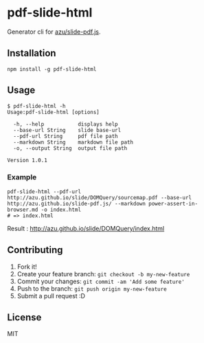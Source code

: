 # pdf-slide-html

Generator cli for [azu/slide-pdf.js](https://github.com/azu/slide-pdf.js "azu/slide-pdf.js").

## Installation

```
npm install -g pdf-slide-html
```

## Usage

```
$ pdf-slide-html -h
Usage:pdf-slide-html [options]

  -h, --help           displays help
  --base-url String    slide base-url
  --pdf-url String     pdf file path
  --markdown String    markdown file path
  -o, --output String  output file path

Version 1.0.1
```

### Example

```
pdf-slide-html --pdf-url http://azu.github.io/slide/DOMQuery/sourcemap.pdf --base-url http://azu.github.io/slide-pdf.js/ --markdown power-assert-in-browser.md -o index.html
# => index.html
```

Result : http://azu.github.io/slide/DOMQuery/index.html

## Contributing

1. Fork it!
2. Create your feature branch: `git checkout -b my-new-feature`
3. Commit your changes: `git commit -am 'Add some feature'`
4. Push to the branch: `git push origin my-new-feature`
5. Submit a pull request :D

## License

MIT